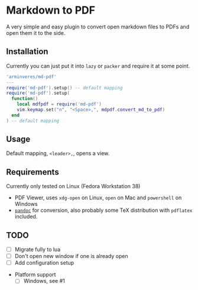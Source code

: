 # Markdown to PDF

A very simple and easy plugin to convert open markdown files to PDFs and open them it to the side.

## Installation

Currently you can just put it into `lazy` or `packer` and require it at some point.

```lua
'arminveres/md-pdf'
---
require('md-pdf').setup() -- default mapping
require('md-pdf').setup(
  function()
    local mdfpdf = require('md-pdf')
    vim.keymap.set("n", "<Space>,", mdpdf.convert_md_to_pdf)
  end
) -- default mapping
```

## Usage

Default mapping, `<leader>,`, opens a view.

## Requirements

Currently only tested on Linux (Fedora Workstation 38)

- PDF Viewer, uses `xdg-open` on Linux, `open` on Mac and `powershell` on Windows
- [`pandoc`](https://pandoc.org/installing.html) for conversion, also probably some TeX distribution
  with `pdflatex` included.

## TODO

- [ ] Migrate fully to lua
- [ ] Don't open new window if one is already open
- [ ] Add configuration setup
- Platform support
  - [ ] Windows, see #1
